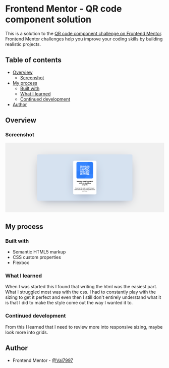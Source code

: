# Frontend Mentor - QR code component solution

This is a solution to the [QR code component challenge on Frontend Mentor](https://www.frontendmentor.io/challenges/qr-code-component-iux_sIO_H). Frontend Mentor challenges help you improve your coding skills by building realistic projects.

## Table of contents

- [Overview](#overview)
  - [Screenshot](#screenshot)
- [My process](#my-process)
  - [Built with](#built-with)
  - [What I learned](#what-i-learned)
  - [Continued development](#continued-development)
- [Author](#author)

## Overview

### Screenshot

![](./images/Screenshot%202022-08-26%20at%2013-11-05%20QR%20code%20component.png)

## My process

### Built with

- Semantic HTML5 markup
- CSS custom properties
- Flexbox

### What I learned

When I was started this I found that writing the html was the easiest part. What I struggled most was with the css. I had to constantly play with the sizing to get it perfect and even then I still don't entirely understand what it is that I did to make the style come out the way I wanted it to.

### Continued development

From this I learned that I need to review more into responsive sizing, maybe look more into grids.

## Author

- Frontend Mentor - [@Val7997](https://www.frontendmentor.io/profile/Val7997)
